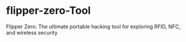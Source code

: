 # flipper-zero-Tool
Flipper Zero: The ultimate portable hacking tool for exploring RFID, NFC, and wireless security
